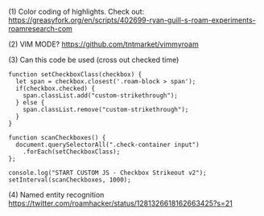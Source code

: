 (1) Color coding of highlights. Check out:
    https://greasyfork.org/en/scripts/402699-ryan-guill-s-roam-experiments-roamresearch-com

(2) VIM MODE? 
    https://github.com/tntmarket/vimmyroam

(3) Can this code be used (cross out checked time)

    function setCheckboxClass(checkbox) {
      let span = checkbox.closest('.roam-block > span');
      if(checkbox.checked) {
        span.classList.add("custom-strikethrough");
      } else {
        span.classList.remove("custom-strikethrough");
      }
    }

    function scanCheckboxes() {
      document.querySelectorAll(".check-container input")
        .forEach(setCheckboxClass);  
    };

    console.log("START CUSTOM JS - Checkbox Strikeout v2");
    setInterval(scanCheckboxes, 1000); 

(4) Named entity recognition
https://twitter.com/roamhacker/status/1281326618162663425?s=21


